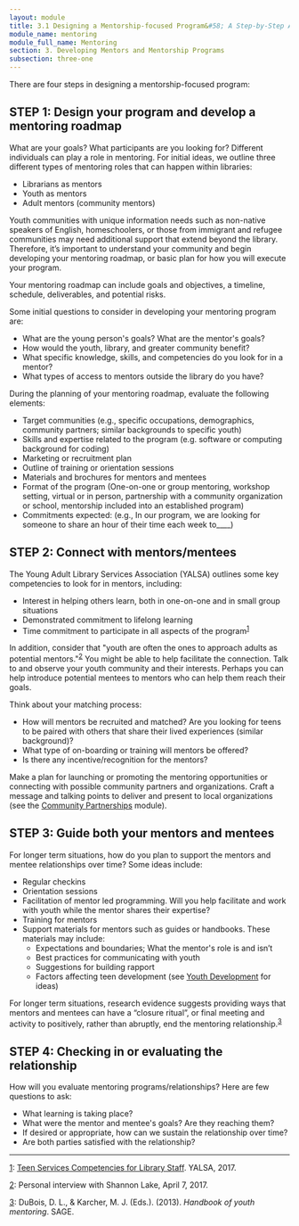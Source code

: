 ```yaml
---
layout: module
title: 3.1 Designing a Mentorship-focused Program&#58; A Step-by-Step Approach
module_name: mentoring
module_full_name: Mentoring
section: 3. Developing Mentors and Mentorship Programs
subsection: three-one
---
```


There are four steps in designing a mentorship-focused program:

## STEP 1: Design your program and develop a mentoring roadmap 

What are your goals? What participants are you looking for? Different individuals can play a role in mentoring. For initial ideas, we outline three different types of mentoring roles that can happen within libraries:  

- Librarians as mentors  
- Youth as mentors 
- Adult mentors (community mentors) 

Youth communities with unique information needs such as non-native speakers of English, homeschoolers, or those from immigrant and refugee communities may need additional support that extend beyond the library. Therefore, it’s important to understand your community and begin developing your mentoring roadmap, or basic plan for how you will execute your program.  

Your mentoring roadmap can include goals and objectives, a timeline, schedule, deliverables, and potential risks. 

Some initial questions to consider in developing your mentoring program are: 

- What are the young person's goals? What are the mentor's goals? 
- How would the youth, library, and greater community benefit? 
- What specific knowledge, skills, and competencies do you look for in a mentor? 
- What types of access to mentors outside the library do you have? 

During the planning of your mentoring roadmap, evaluate the following elements: 

- Target communities (e.g., specific occupations, demographics, community partners; similar backgrounds to specific youth) 
- Skills and expertise related to the program (e.g. software or computing background for coding) 
- Marketing or recruitment plan 
- Outline of training or orientation sessions 
- Materials and brochures for mentors and mentees 
- Format of the program (One-on-one or group mentoring, workshop setting, virtual or in person, partnership with a community organization or school, mentorship included into an established program) 
- Commitments expected: (e.g., In our program, we are looking for someone to share an hour of their time each week to____) 

## STEP 2: Connect with mentors/mentees

The Young Adult Library Services Association (YALSA) outlines some key competencies to look for in mentors, including: 

- Interest in helping others learn, both in one-on-one and in small group situations 
- Demonstrated commitment to lifelong learning 
- Time commitment to participate in all aspects of the program<sup><a name="1" href="#fn1">1</a></sup>

In addition, consider that "youth are often the ones to approach adults as potential mentors."<sup><a name="2" href="#fn2">2</a></sup> You might be able to help facilitate the connection. Talk to and observe your youth community and their interests. Perhaps you can help introduce potential mentees to mentors who can help them reach their goals. 

Think about your matching process: 

- How will mentors be recruited and matched? Are you looking for teens to be paired with others that share their lived experiences (similar background)?  
- What type of on-boarding or training will mentors be offered? 
- Is there any incentive/recognition for the mentors? 

Make a plan for launching or promoting the mentoring opportunities or connecting with possible community partners and organizations. Craft a message and talking points to deliver and present to local organizations (see the [Community Partnerships](../partnerships/index.html) module). 

## STEP 3: Guide both your mentors and mentees

For longer term situations, how do you plan to support the mentors and mentee relationships over time? Some ideas include: 

- Regular checkins 
- Orientation sessions 
- Facilitation of mentor led programming. Will you help facilitate and work with youth while the mentor shares their expertise? 
- Training for mentors 
- Support materials for mentors such as guides or handbooks. These materials may include: 
  - Expectations and boundaries; What the mentor's role is and isn’t 
  - Best practices for communicating with youth 
  - Suggestions for building rapport 
  - Factors affecting teen development (see [Youth Development](../youth-development/) for ideas) 

For longer term situations, research evidence suggests providing ways that mentors and mentees can have a “closure ritual”, or final meeting and activity to positively, rather than abruptly, end the mentoring relationship.<sup><a name="3" href="#fn3">3</a></sup> 

## STEP 4: Checking in or evaluating the relationship 

How will you evaluate mentoring programs/relationships? Here are few questions to ask: 

- What learning is taking place? 
- What were the mentor and mentee's goals? Are they reaching them? 
- If desired or appropriate, how can we sustain the relationship over time? 
- Are both parties satisfied with the relationship?

<hr/>


<a name="fn1" href="#1">1</a>:  [Teen Services Competencies for Library Staff](http://www.ala.org/yalsa/guidelines/yacompetencies2010). YALSA, 2017.

<a name="fn2" href="#2">2</a>:  Personal interview with Shannon Lake, April 7, 2017.

<a name="fn3" href="#3">3</a>:  DuBois, D. L., & Karcher, M. J. (Eds.). (2013). _Handbook of youth mentoring_. SAGE. 